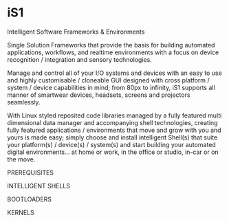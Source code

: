 # iS1
Intelligent Software Frameworks &amp; Environments

Single Solution Frameworks that provide the basis for building automated applications, workflows, and realtime environments with a focus on device recognition / integration and sensory technologies. 

Manage and control all of your I/O systems and devices with an easy to use and highly customisable / cloneable GUI designed with cross platform / system / device capabilities in mind; from 80px to infinity, iS1 supports all manner of smartwear devices, headsets, screens and projectors seamlessly.  

With Linux styled reposited code libraries managed by a fully featured multi dimensional data manager and accompanying shell technologies, creating fully featured applications / environments that move and grow with you and yours is made easy; simply choose and install intelligent Shell(s) that suite your platform(s) / device(s) / system(s) and start building your automated digital environments... at home or work, in the office or studio, in-car or on the move.

PREREQUISITES


INTELLIGENT SHELLS


BOOTLOADERS


KERNELS
